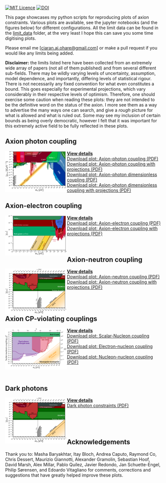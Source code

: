 [![MIT Licence](https://badges.frapsoft.com/os/mit/mit.svg?v=103)](https://opensource.org/licenses/mit-license.php)
[![DOI](https://zenodo.org/badge/DOI/10.5281/zenodo.3932430.svg)](https://doi.org/10.5281/zenodo.3932430)

This page showcases my python scripts for reproducing plots of axion constraints. Various plots are available, see the jupyter notebooks (and the figures below) for different configurations. All the limit data can be found in the [limit_data](https://github.com/cajohare/AxionLimits/raw/master/limit_data) folder, at the very least I hope this can save you some time digitising plots.

Please email me [ciaran.aj.ohare@gmail.com] or make a pull request if you would like any limits being added.

**Disclaimer:** the limits listed here have been collected from an extremely wide array of papers (not all of them published) and from several different sub-fields. There may be wildly varying levels of uncertainty, assumption, model dependence, and importantly, differing levels of statistical rigour. There is not necessarily any fixed convention for what even constitutes a bound. This goes especially for experimental projections, which vary considerably in their respective levels of optimism. Therefore, one should exercise some caution when reading these plots: they are not intended to be the definitive word on the status of the axion. I more see them as a way to advertise the many ways one can search, and give a *rough* picture for what is allowed and what is ruled out. Some may see my inclusion of certain bounds as being overly democratic, however I felt that it was important for this extremely active field to be fully reflected in these plots.

## Axion photon coupling
[<img align="left" width="200" src="plots/plots_png/AxionPhoton.png">](ap.md)

[**View details**](docs/ap.md)\
[Download plot: Axion-photon coupling (PDF)](https://github.com/cajohare/AxionLimits/raw/master/plots/AxionPhoton.pdf)\
[Download plot: Axion-photon coupling with projections (PDF)](https://github.com/cajohare/AxionLimits/raw/master/plots/AxionPhoton.pdf)\
[Download plot: Axion-photon dimensionless coupling (PDF)](https://github.com/cajohare/AxionLimits/raw/master/plots/AxionPhoton_Rescaled_NoProjections.pdf)\
[Download plot: Axion-photon dimensionless coupling with projections (PDF)](https://github.com/cajohare/AxionLimits/raw/master/plots/AxionPhoton_Rescaled.pdf)


## Axion-electron coupling
[<img align="left" width="200" src="plots/plots_png/AxionElectron.png">](ae.md)

[**View details**](docs/ae.md)\
[Download plot: Axion-electron coupling (PDF)](https://github.com/cajohare/AxionLimits/raw/master/plots/AxionElectron.pdf)\
[Download plot: Axion-electron coupling with projections (PDF)](https://github.com/cajohare/AxionLimits/raw/master/plots/AxionElectron_with_Projections.pdf)\
   &nbsp; \
  &nbsp;

## Axion-neutron coupling
[<img align="left" width="200" src="plots/plots_png/AxionNeutron.png">](an.md)

[**View details**](docs/an.md)\
[Download plot: Axion-neutron coupling (PDF)](https://github.com/cajohare/AxionLimits/raw/master/plots/AxionNeutron.pdf)\
[Download plot: Axion-neutron coupling with projections (PDF)](https://github.com/cajohare/AxionLimits/raw/master/plots/AxionNeutron_with_Projections.pdf)\
   &nbsp; \
      &nbsp; \
  &nbsp;

## Axion CP-violating couplings
[<img align="left" width="200" src="plots/plots_png/ScalarNucleon.png">](cp.md)

[**View details**](docs/cp.md)\
[Download plot: Scalar-Nucleon coupling (PDF)](https://github.com/cajohare/AxionLimits/raw/master/plots/ScalarNucleon.pdf)\
[Download plot: Electron-nucleon coupling (PDF)](https://github.com/cajohare/AxionLimits/raw/master/plots/MonopoleDipole_ElectronNucleon.pdf)\
[Download plot: Nucleon-nucleon coupling (PDF)](https://github.com/cajohare/AxionLimits/raw/master/plots/MonopoleDipole_NucleonNucleon.pdf)\
  &nbsp; \
  &nbsp;

## Dark photons
[<img align="left" width="200" src="plots/plots_png/AxionNeutron.png">](dp.md)

[**View details**](docs/dp.md)\
[Dark photon constraints (PDF)](https://github.com/cajohare/AxionLimits/raw/master/plots/DarkPhoton.pdf)\
   &nbsp; \
  &nbsp; \
   &nbsp; \
  &nbsp;

## Acknowledgements
Thank you to: Masha Baryakhtar, Itay Bloch, Andrea Caputo, Raymond Co, Chris Dessert, Maurizio Giannotti, Alexander Gramolin, Sebastian Hoof, David Marsh, Alex Millar, Pablo Quílez, Javier Redondo, Jan Schuette-Engel, Philip Sørensen, and Edoardo Vitagliano for comments, corrections and suggestions that have greatly helped improve these plots.
